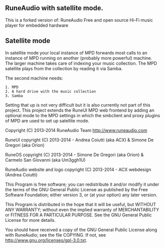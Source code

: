 
## RuneAudio with satellite mode.

This is a forked version of: RuneAudio
Free and open source Hi-Fi music player for embedded hardware


## Satellite mode

In satellite mode your local instance of MPD forwards most calls to an instance of MPD running
on another (probably more powerful) machine. The larger machine takes care of indexing your music
collection. The MPD satellite plays from the collection by reading it via Samba. 

The second machine needs:

    1. MPD
    2. A hard drive with the music collection
    3. Samba

Setting that up is not very difficult but it is also currently not part of this project. This 
project extends the RuneUI MPD web frontend by adding an optional mode to the MPD settings in
which the smbclient and proxy plugins of MPD are used to set up satellite mode.


Copyright (C) 2013-2014 RuneAudio Team
http://www.runeaudio.com

RuneUI
copyright (C) 2013-2014 - Andrea Coiutti (aka ACX) & Simone De Gregori (aka Orion)

RuneOS
copyright (C) 2013-2014 - Simone De Gregori (aka Orion) & Carmelo San Giovanni (aka Um3ggh1U)

RuneAudio website and logo
copyright (C) 2013-2014 - ACX webdesign (Andrea Coiutti)

This Program is free software; you can redistribute it and/or modify
it under the terms of the GNU General Public License as published by
the Free Software Foundation; either version 3, or (at your option)
any later version.

This Program is distributed in the hope that it will be useful,
but WITHOUT ANY WARRANTY; without even the implied warranty of
MERCHANTABILITY or FITNESS FOR A PARTICULAR PURPOSE. See the
GNU General Public License for more details.

You should have received a copy of the GNU General Public License
along with RuneAudio; see the file COPYING.  If not, see
<http://www.gnu.org/licenses/gpl-3.0.txt>.
